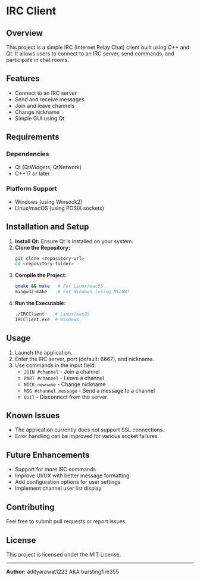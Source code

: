 # IRC Client

## Overview
This project is a simple IRC (Internet Relay Chat) client built using C++ and Qt. It allows users to connect to an IRC server, send commands, and participate in chat rooms.

## Features
- Connect to an IRC server
- Send and receive messages
- Join and leave channels
- Change nickname
- Simple GUI using Qt

## Requirements
### Dependencies
- Qt (QtWidgets, QtNetwork)
- C++17 or later

### Platform Support
- Windows (using Winsock2)
- Linux/macOS (using POSIX sockets)

## Installation and Setup
1. **Install Qt:** Ensure Qt is installed on your system.
2. **Clone the Repository:**
   ```sh
   git clone <repository-url>
   cd <repository-folder>
   ```
3. **Compile the Project:**
   ```sh
   qmake && make   # For Linux/macOS
   mingw32-make    # For Windows (using MinGW)
   ```
4. **Run the Executable:**
   ```sh
   ./IRCClient    # Linux/macOS
   IRCClient.exe  # Windows
   ```

## Usage
1. Launch the application.
2. Enter the IRC server, port (default: 6667), and nickname.
3. Use commands in the input field:
   - `JOIN #channel` - Join a channel
   - `PART #channel` - Leave a channel
   - `NICK newname` - Change nickname
   - `MSG #channel message` - Send a message to a channel
   - `QUIT` - Disconnect from the server

## Known Issues
- The application currently does not support SSL connections.
- Error handling can be improved for various socket failures.

## Future Enhancements
- Support for more IRC commands
- Improve UI/UX with better message formatting
- Add configuration options for user settings
- Implement channel user list display

## Contributing
Feel free to submit pull requests or report issues.

## License
This project is licensed under the MIT License.

---
**Author:** adityarawat1223 AKA burstingfire355





